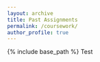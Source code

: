 ```yaml
---
layout: archive
title: Past Assignments
permalink: /coursework/
author_profile: true
---
```


{% include base_path %}
Test


